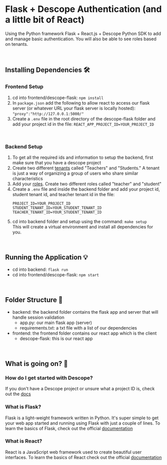 # Flask + Descope Authentication (and a little bit of React) 

Using the Python framework Flask + React.js + Descope Python SDK to add and manage basic authentication.
You will also be able to see roles based on tenants.

<br>

## Installing Dependencies 🛠️

### Frontend Setup

1. cd into frontend/descope-flask: ```npm install``` 
2. In ```package.json``` add the following to allow react to access our flask server (or whatever URL your flask server is locally hosted): ```"proxy":"http://127.0.0.1:5000/"``` 
3. Create a ```.env``` file in the root directory of the descope-flask folder and add your project id in the file: ```REACT_APP_PROJECT_ID=YOUR_PROJECT_ID```

<br> 

### Backend Setup

1. To get all the required ids and information to setup the backend, first make sure that you have a descope project
2. Create two different [tenants](https://app.descope.com/tenants) called "Teachers" and "Students." A tenant is just a way of organizing a group of users who share similar characteristics 
3. Add your [roles](https://app.descope.com/authorization). Create two different roles called "teacher" and "student" <br>
4. Create a ```.env``` file and inside the backend folder and add your project id, student tenant id, and teacher tenant id in  the file:  
    ```
    PROJECT_ID=YOUR_PROJECT_ID
    STUDENT_TENANT_ID=YOUR_STUDENT_TENANT_ID
    TEACHER_TENANT_ID=YOUR_STUDENT_TENANT_ID
    ```
5. cd into backend folder and setup using the command: ```make setup``` <br>
This will create a virtual environment and install all dependencies for you.

<br>

## Running the Application 💡

- cd into backend: ```flask run```
- cd into frontend/descope-flask: ```npm start```

<br>

## Folder Structure 📁

- backend: the backend folder contains the flask app and server that will handle session validation 
    - app.py: our main flask app (server)
    - requirements.txt: a txt file with a list of our dependencies
- frontend: the frontend folder contains our react app which is the client 
    - descope-flask: this is our react app 

<br>

## What is going on? 🤔

### How do I get started with Descope?
If you don't have a Descope project or unsure what a project ID is, check out the [docs](https://docs.descope.com/build/guides/gettingstarted/)

### What is Flask?
Flask is a light-weight framework written in Python. It's super simple to get your web app started and running using Flask with just a couple of lines. To learn the basics of Flask, check out the official [documentation](https://flask.palletsprojects.com/en/2.3.x/quickstart/)<br>

### What is React? 
React is a JavaScript web framework used to create beautiful user interfaces. To learn the basics of React check out the official [documentation](https://react.dev/learn)


